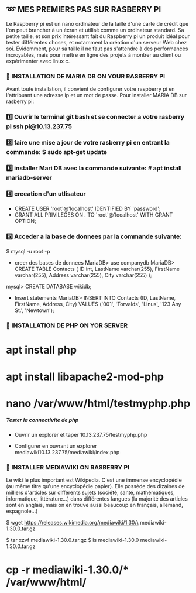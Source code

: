 
## :loop:   MES PREMIERS PAS SUR RASBERRY PI

Le Raspberry pi est un nano ordinateur de la taille d'une carte de crédit que l'on peut brancher à un écran et utilisé comme un ordinateur standard. Sa petite taille, et son prix intéressant fait du Raspberry pi un produit idéal pour tester différentes 
choses, et notamment la création d'un serveur Web chez soi. Évidemment, pour sa taille il ne faut pas s'attendre à des performances incroyables, mais pour mettre en ligne des projets à montrer au client ou expérimenter avec linux c.


### :pushpin: INSTALLATION DE MARIA DB ON YOUR RASBERRY PI

Avant toute installation, il convient de configurer votre raspberry pi en l'attribuant une adresse ip et un mot de passe.
Pour installer MARIA DB sur rasberry pi:
### :one: Ouvrir le terminal git bash et se connecter a votre rasberry pi  ssh pi@10.13.237.75
### :two: faire une mise a jour de votre rasberry pi en entrant la commande:  $ sudo apt-get update


### :three: installer Mari DB avec la commande suivante:  # apt install mariadb-server

### :four: creeation d'un utlisateur 

- CREATE USER 'root'@'localhost' IDENTIFIED BY 'password';
- GRANT ALL PRIVILEGES ON *.* TO 'root'@'localhost' WITH GRANT OPTION;

### :five: Acceder a la base de donnees par la commande suivante: 
$ mysql -u root -p

- creer des bases de donnees
MariaDB> use companydb
MariaDB> CREATE TABLE Contacts (
ID int,
LastName varchar(255),
FirstName varchar(255),
Address varchar(255),
City varchar(255)
);

mysql> CREATE DATABASE wikidb;

- Insert statements
MariaDB> INSERT INTO Contacts (ID, LastName, FirstName, Address, City)
VALUES ('001', 'Torvalds', 'Linus', '123 Any St.', 'Newtown');


### :pushpin: INSTALLATION DE PHP ON YOR SERVER

 # apt install php
# apt install libapache2-mod-php

# nano /var/www/html/testmyphp.php
<?php
phpinfo();
?>

##### Tester la connectivite de php
- Ouvrir un explorer et taper 10.13.237.75/testmyphp.php

- Configurer en ouvrant un explorer mediawiki10.13.237.75/mediawiki/index.php

### :pushpin: INSTALLER MEDIAWIKI ON RASBERRY PI

Le wiki le plus important est Wikipedia. C'est une immense encyclopédie (au même titre qu'une encyclopédie papier).
Elle possède des dizaines de milliers d'articles sur différents sujets (société, santé, mathématiques, informatique, littérature...) dans différentes langues (la majorité des articles sont en anglais, mais on en trouve aussi beaucoup en français, allemand, espagnole...)


$ wget https://releases.wikimedia.org/mediawiki/1.30/\
mediawiki-1.30.0.tar.gz


$ tar xzvf mediawiki-1.30.0.tar.gz
$ ls
mediawiki-1.30.0 mediawiki-1.30.0.tar.gz
# cp -r mediawiki-1.30.0/* /var/www/html/
